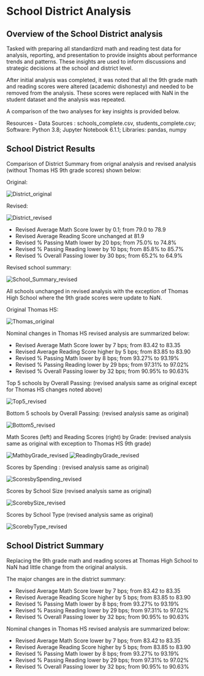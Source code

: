 # School District Analysis

## Overview of the School District analysis

Tasked with preparing all standardizrd math and reading test data for analysis, reporting, and presentation to provide insights about performance trends and patterns.  These insights are used to inform discussions and strategic decisions at the school and district level.

After initial analysis was completed, it was noted that all the 9th grade math and reading scores were altered (academic dishonesty) and needed to be removed from the analysis.  These scores were replaced with NaN in the student dataset and the analysis was repeated.

A comparison of the two analyses for key insights is provided below.

Resources - Data Sources : schools_complete.csv, students_complete.csv; Software: Python 3.8; Jupyter Notebook 6.1.1; Libraries: pandas, numpy

## School District Results

Comparison of District Summary from orignal analysis and revised analysis (without Thomas HS 9th grade scores) shown below:

Original:

![District_original](https://user-images.githubusercontent.com/71353552/96372035-3030d900-1122-11eb-9418-9e6754d9f677.PNG)

Revised:

![District_revised](https://user-images.githubusercontent.com/71353552/96372037-32933300-1122-11eb-8adb-3a91233cd237.PNG)

  - Revised Average Math Score lower by 0.1; from 79.0 to 78.9
  - Revised Average Reading Score unchanged at 81.9
  - Revised % Passing Math lower by 20 bps; from 75.0% to 74.8%
  - Revised % Passing Reading lower by 10 bps; from 85.8% to 85.7%
  - Revised % Overall Passing lower by 30 bps; from 65.2% to 64.9%
  
Revised school summary:

![School_Summary_revised](https://user-images.githubusercontent.com/71353552/96372684-33799400-1125-11eb-9737-561ef0a2c5bc.PNG)

All schools unchanged in revised analysis with the exception of Thomas High School where the 9th grade scores were update to NaN. 

Original Thomas HS:

![Thomas_original](https://user-images.githubusercontent.com/71353552/96372754-a256ed00-1125-11eb-9533-f9d1b2a923e4.PNG)

Nominal changes in Thomas HS revised analysis are summarized below:
  - Revised Average Math Score lower by 7 bps; from 83.42 to 83.35
  - Revised Average Reading Score higher by 5 bps; from 83.85 to 83.90
  - Revised % Passing Math lower by 8 bps; from 93.27% to 93.19%
  - Revised % Passing Reading lower by 29 bps; from 97.31% to 97.02%
  - Revised % Overall Passing lower by 32 bps; from 90.95% to 90.63%

Top 5 schools by Overall Passing: (revised analysis same as original except for Thomas HS changes noted above)

![Top5_revised](https://user-images.githubusercontent.com/71353552/96373853-5bb8c100-112c-11eb-9f5e-ef72a9578746.PNG)

Bottom 5 schools by Overall Passing: (revised analysis same as original)

![Bottom5_revised](https://user-images.githubusercontent.com/71353552/96373855-5d828480-112c-11eb-9023-1774baa82c6d.PNG)

Math Scores (left) and Reading Scores (right) by Grade: (revised analysis same as original with exception to Thomas HS 9th grade)

![MathbyGrade_revised](https://user-images.githubusercontent.com/71353552/96373861-65422900-112c-11eb-938c-02b760a9e4e7.PNG)
![ReadingbyGrade_revised](https://user-images.githubusercontent.com/71353552/96373871-75f29f00-112c-11eb-8378-26f65832cbec.PNG)

Scores by Spending : (revised analysis same as original)

![ScoresbySpending_revised](https://user-images.githubusercontent.com/71353552/96373881-80149d80-112c-11eb-939a-61a8e0796701.PNG)

Scores by School Size (revised analysis same as original)

![ScorebySize_revised](https://user-images.githubusercontent.com/71353552/96373882-84d95180-112c-11eb-8292-bf628a779650.PNG)

Scores by School Type (revised analysis same as original)

![ScorebyType_revised](https://user-images.githubusercontent.com/71353552/96373886-873bab80-112c-11eb-8e99-ab7c0e47caa6.PNG)

## School District Summary

Replacing the 9th grade math and reading scores at Thomas High School to NaN had little change from the original analysis. 

The major changes are in the district summary:
  - Revised Average Math Score lower by 7 bps; from 83.42 to 83.35
  - Revised Average Reading Score higher by 5 bps; from 83.85 to 83.90
  - Revised % Passing Math lower by 8 bps; from 93.27% to 93.19%
  - Revised % Passing Reading lower by 29 bps; from 97.31% to 97.02%
  - Revised % Overall Passing lower by 32 bps; from 90.95% to 90.63%

Nominal changes in Thomas HS revised analysis are summarized below:
  - Revised Average Math Score lower by 7 bps; from 83.42 to 83.35
  - Revised Average Reading Score higher by 5 bps; from 83.85 to 83.90
  - Revised % Passing Math lower by 8 bps; from 93.27% to 93.19%
  - Revised % Passing Reading lower by 29 bps; from 97.31% to 97.02%
  - Revised % Overall Passing lower by 32 bps; from 90.95% to 90.63%
  
